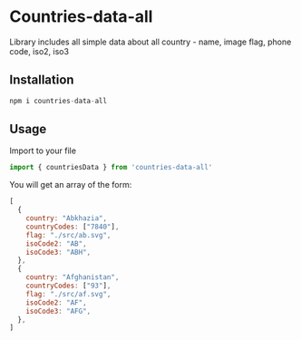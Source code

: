 # Countries-data-all
Library includes all simple data about all country - name, image flag, phone code, iso2, iso3

## Installation

```js
npm i countries-data-all
```

## Usage
Import to your file

```js
import { countriesData } from 'countries-data-all'
```

You will get an array of the form: 

```js
[
  {
    country: "Abkhazia",
    countryCodes: ["7840"],
    flag: "./src/ab.svg",
    isoCode2: "AB",
    isoCode3: "ABH",
  },
  {
    country: "Afghanistan",
    countryCodes: ["93"],
    flag: "./src/af.svg",
    isoCode2: "AF",
    isoCode3: "AFG",
  },
]
```